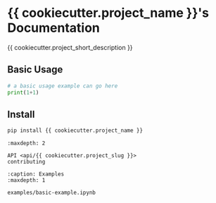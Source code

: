 
# {{ cookiecutter.project_name }}'s Documentation

{{ cookiecutter.project_short_description }}


## Basic Usage

```python
# a basic usage example can go here
print(1+1)
```

## Install
```bash
pip install {{ cookiecutter.project_name }}
```



```{toctree}
:maxdepth: 2

API <api/{{ cookiecutter.project_slug }}>
contributing
```

```{toctree}
:caption: Examples
:maxdepth: 1

examples/basic-example.ipynb
```